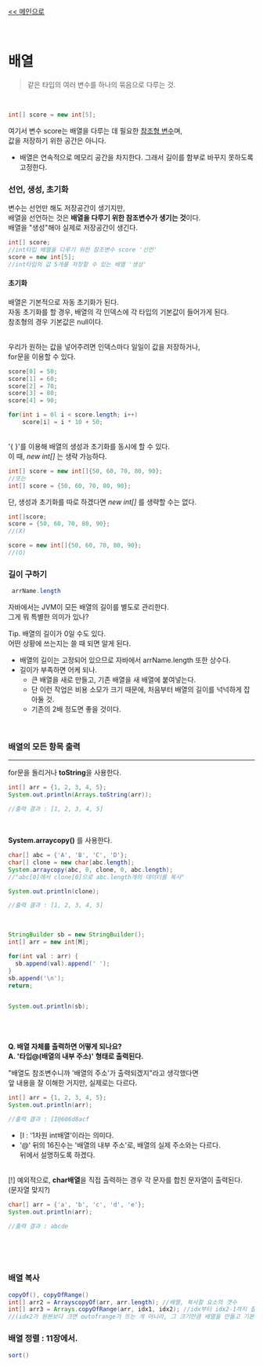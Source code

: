 [<< 메인으로](https://github.com/AtomicLiquors/Java_Wiki_Chb)

&nbsp;  

# 배열
> 같은 타입의 여러 변수를 하나의 묶음으로 다루는 것.
 
&nbsp;  


```java
int[] score = new int[5];
```
여기서 변수 score는 배열을 다루는 데 필요한 [참조형 변수](a.자료형/README.md)며,  
값을 저장하기 위한 공간은 아니다.

- 배열은 연속적으로 메모리 공간을 차지한다. 그래서 길이를 함부로 바꾸지 못하도록 고정한다.

### 선언, 생성, 초기화

변수는 선언만 해도 저장공간이 생기지만,  
배열을 선언하는 것은 **배열을 다루기 위한 참조변수가 생기는 것**이다.  
배열을 "생성"해야 실제로 저장공간이 생긴다.

```java
int[] score;
//int타입 배열을 다루기 위한 참조변수 score '선언'
score = new int[5];
//int타입의 값 5개를 저장할 수 있는 배열 '생성'
```

#### 초기화
배열은 기본적으로 자동 초기화가 된다.  
자동 초기화를 할 경우, 배열의 각 인덱스에 각 타입의 기본값이 들어가게 된다.  
참조형의 경우 기본값은 null이다.

&nbsp;  
우리가 원하는 값을 넣어주려면 인덱스마다 일일이 값을 저장하거나,  
for문을 이용할 수 있다.
```java
score[0] = 50;
score[1] = 60;
score[2] = 70;
score[3] = 80;
score[4] = 90;

for(int i = 0l i < score.length; i++)
    score[i] = i * 10 + 50;
```

&nbsp;  
'{ }'를 이용해 배열의 생성과 초기화를 동시에 할 수 있다.   
이 때, *new int[]* 는 생략 가능하다.
```java
int[] score = new int[]{50, 60, 70, 80, 90};
//또는
int[] score = {50, 60, 70, 80, 90};
```

단, 생성과 초기화를 따로 하겠다면 *new int[]* 를 생략할 수는 없다.
```java
int[]score;
score = {50, 60, 70, 80, 90};
//(X) 

score = new int[]{50, 60, 70, 80, 90};
//(O)
```

### 길이 구하기
```java
 arrName.length
 ```
 자바에서는 JVM이 모든 배열의 길이를 별도로 관리한다.  
 그게 뭐 특별한 의미가 있나?

 Tip. 배열의 길이가 0일 수도 있다.  
 어떤 상황에 쓰는지는 쓸 때 되면 알게 된다.

- 배열의 길이는 고정되어 있으므로 자바에서 arrName.length 또한 상수다.
-  길이가 부족하면 어케 되나.
   -  큰 배열을 새로 만들고, 기존 배열을 새 배열에 붙여넣는다.
   -  단 이런 작업은 비용 소모가 크기 때문에, 처음부터 배열의 길이를 넉넉하게 잡아둘 것.
   -  기존의 2배 정도면 좋을 것이다.


&nbsp;  

### 배열의 모든 항목 출력
___

for문을 돌리거나 **toString**을 사용한다.
```java
int[] arr = {1, 2, 3, 4, 5};
System.out.println(Arrays.toString(arr));

//출력 결과 : [1, 2, 3, 4, 5]
```

&nbsp;  

**System.arraycopy()** 를 사용한다.   
```java
char[] abc = {'A', 'B', 'C', 'D'};
char[] clone = new char[abc.length];
System.arraycopy(abc, 0, clone, 0, abc.length);
//"abc[0]에서 clone[0]으로 abc.length개의 데이터를 복사"

System.out.println(clone);

//출력 결과 : [1, 2, 3, 4, 5]
```

&nbsp;  
```java
StringBuilder sb = new StringBuilder();
int[] arr = new int[M];

for(int val : arr) {
  sb.append(val).append(' ');
}
sb.append('\n');
return;


System.out.println(sb);
	
```
&nbsp;  
&nbsp;  
**Q. 배열 자체를 출력하면 어떻게 되나요?**  
**A. '타입@(배열의 내부 주소)' 형태로 출력된다.**

"배열도 참조변수니까 '배열의 주소'가 출력되겠지"라고 생각했다면  
앞 내용을 잘 이해한 거지만, 실제로는 다르다.

```java
int[] arr = {1, 2, 3, 4, 5};
System.out.println(arr);

//출력 결과 : [I@606d8acf
```
- [I : '1차원 int배열'이라는 의미다.  
- '@' 뒤의 16진수는 '배열의 내부 주소'로, 배열의 실제 주소와는 다르다.  
  뒤에서 설명하도록 하겠다.

&nbsp;  
[!] 예외적으로, **char배열**을 직접 출력하는 경우 각 문자를 합친 문자열이 출력된다.  
(문자열 맞지?)
```java
char[] arr = {'a', 'b', 'c', 'd', 'e'};
System.out.println(arr);

//출력 결과 : abcde
```

&nbsp;

		


&nbsp;  

### 배열 복사
```java
copyOf(), copyOfRange()
int[] arr2 = ArrayscopyOf(arr, arr.length); //배열, 복사할 요소의 갯수
int[] arr3 = Arrays.copyOfRange(arr, idx1, idx2); //idx부터 idx2-1까지 잘라서 복사.
//(idx2가 원본보다 크면 outofrange가 뜨는 게 아니라, 그 크기만큼 배열을 만들고 기본값을 넣음)
```

### 배열 정렬 : 11장에서.
```java
sort()
```